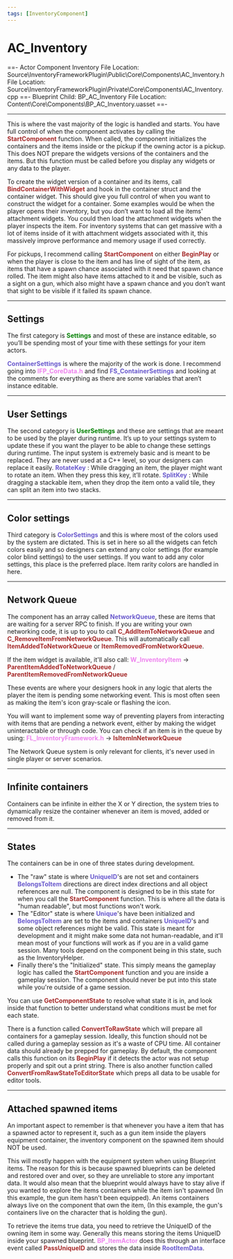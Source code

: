 ```yaml
---
tags: [InventoryComponent]
---
```

# AC_Inventory
==- Actor Component Inventory
File Location: Source\InventoryFrameworkPlugin\Public\Core\Components\AC_Inventory.h
File Location: Source\InventoryFrameworkPlugin\Private\Core\Components\AC_Inventory.cpp
==- Blueprint Child: BP_AC_Inventory
File Location: Content\Core\Components\BP_AC_Inventory.uasset
==-

---

This is where the vast majority of the logic is handled and starts. You have full control of when the component activates by calling the <span style="color:brown">**StartComponent**</span> function. When called, the component initializes the containers and the items inside or the pickup if the owning actor is a pickup. This does NOT prepare the widgets versions of the containers and the items. But this function must be called before you display any widgets or any data to the player.

To create the widget version of a container and its items, call <span style="color:brown">**BindContainerWithWidget**</span> and hook in the container struct and the container widget. This should give you full control of when you want to construct the widget for a container.
Some examples would be when the player opens their inventory, but you don’t want to load all the items' attachment widgets. You could then load the attachment widgets when the player inspects the item. For inventory systems that can get massive with a lot of items inside of it with attachment widgets associated with it, this massively improve performance and memory usage if used correctly.

For pickups, I recommend calling <span style="color:brown">**StartComponent**</span> on either <span style="color:brown">**BeginPlay**</span> or when the player is close to the item and has line of sight of the item, as items that have a spawn chance associated with it need that spawn chance rolled.
The item might also have items attached to it and be visible, such as a sight on a gun, which also might have a spawn chance and you don’t want that sight to be visible if it failed its spawn chance.

---
## Settings
The first category is <span style="color:green">**Settings**</span> and most of these are instance editable, so you’ll be spending most of your time with these settings for your item actors.

<span style="color:slateblue">**ContainerSettings**</span> is where the majority of the work is done. I recommend going into <span style="color:violet">**IFP_CoreData.h**</span> and find <span style="color:slateblue">**FS_ContainerSettings**</span>  and looking at the comments for everything as there are some variables that aren’t instance editable.

---
## User Settings
The second category is <span style="color:green">**UserSettings**</span> and these are settings that are meant to be used by the player during runtime. It’s up to your settings system to update these if you want the player to be able to change these settings during runtime.
The input system is extremely basic and is meant to be replaced. They are never used at a C++ level, so your designers can replace it easily.
<span style="color:slateblue">**RotateKey**</span> : While dragging an item, the player might want to rotate an item. When they press this key, it’ll rotate.
<span style="color:slateblue">**SplitKey**</span> : While dragging a stackable item, when they drop the item onto a valid tile, they can split an item into two stacks.

---
## Color settings
Third category is <span style="color:Slateblue">**ColorSettings**</span>  and this is where most of the colors used by the system are dictated. This is set in here so all the widgets can fetch colors easily and so designers can extend any color settings (for example color blind settings) to the user settings. If you want to add any color settings, this place is the preferred place. Item rarity colors are handled in here.

---
## Network Queue
The component has an array called <span style="color:Slateblue">**NetworkQueue**</span>, these are items that are waiting for a server RPC to finish. If you are writing your own networking code, it is up to you to call <span style="color:brown">**C_AddItemToNetworkQueue**</span> and <span style="color:brown">**C_RemoveItemFromNetworkQueue**</span>. This will automatically call <span style="color:brown">**ItemAddedToNetworkQueue**</span> or <span style="color:brown">**ItemRemovedFromNetworkQueue**</span>.

If the item widget is available, it'll also call: 
<span style="color:violet">**W_InventoryItem**</span> -> <span style="color:brown">**ParentItemAddedToNetworkQueue**</span> / <span style="color:brown">**ParentItemRemovedFromNetworkQueue**</span>

These events are where your designers hook in any logic that alerts the player the item is pending some networking event. This is most often seen as making the item's icon gray-scale or flashing the icon.

You will want to implement some way of preventing players from interacting with items that are pending a network event, either by making the widget uninteractable or through code. You can check if an item is in the queue by using:
<span style="color:violet">**FL_InventoryFramework.h**</span> -> <span style="color:brown">**IsItemInNetworkQueue**</span>

The Network Queue system is only relevant for clients, it's never used in single player or server scenarios.

---
## Infinite containers
Containers can be infinite in either the X or Y direction, the system tries to dynamically resize the container whenever an item is moved, added or removed from it.

---
## States
The containers can be in one of three states during development.
- The "raw" state is where <span style="color:slateblue">**UniqueID**</span>'s are not set and containers <span style="color:slateblue">**BelongsToItem**</span> directions are direct index directions and all object references are null. The  component is designed to be in this state for when you call the <span style="color:brown">**StartComponent**</span> function. This is where all the data is "human readable", but most functions won't work.
- The "Editor" state is where <span style="color:slateblue">**Unique**</span>'s have been initialized and <span style="color:slateblue">**BelongsToItem**</span> are set to the items and containers <span style="color:slateblue">**UniqueID**</span>'s and some object references might be valid. This state is meant for development and it might make some data not human-readable, and it'll mean most of your functions will work as if you are in a valid game session. Many tools depend on the component being in this state, such as the  InventoryHelper.
- Finally there's the "Initialized" state. This simply means the gameplay logic has called the <span style="color:brown">**StartComponent**</span> function and you are inside a gameplay session. The component should never be put into this state while you're outside of a game session.

You can use <span style="color:brown">**GetComponentState**</span> to resolve what state it is in, and look inside that function to better understand what conditions must be met for each state.

There is a function called <span style="color:brown">**ConvertToRawState**</span> which will prepare all containers for a gameplay session. Ideally, this function should not be called during a gameplay session as it's a waste of CPU time. All container data should already be prepped for gameplay. By default, the component calls this function on its <span style="color:brown">**BeginPlay**</span> if it detects the actor was not setup properly and spit out a print string.
There is also another function called <span style="color:brown">**ConvertFromRawStateToEditorState**</span> which preps all data to be usable for editor tools.

---
## Attached spawned items
An important aspect to remember is that whenever you have a item that has a spawned actor to represent it, such as a gun item inside the players equipment container, the inventory component on the spawned item should NOT be used.

This will mostly happen with the equipment system when using Blueprint items. The reason for this is because spawned blueprints can be deleted and restored over and over, so they are unreliable to store any important data. It would also mean that the blueprint would always have to stay alive if you wanted to explore the items containers while the item isn't spawned (In this example, the gun item hasn't been equipped). An items containers always live on the component that own the item, (In this example, the gun's containers live on the character that is holding the gun).

To retrieve the items true data, you need to retrieve the UniqueID of the owning item in some way. Generally this means storing the items UniqueID inside your spawned blueprint. <span style="color:violet">**BP_ItemActor**</span> does this through an interface event called <span style="color:brown">**PassUniqueID**</span> and stores the data inside <span style="color:slateblue">**RootItemData**</span>.